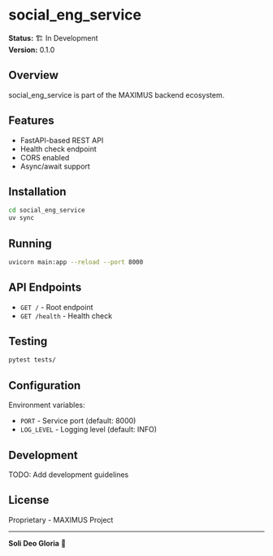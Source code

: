# social_eng_service

**Status:** 🏗️ In Development  
**Version:** 0.1.0

## Overview

social_eng_service is part of the MAXIMUS backend ecosystem.

## Features

- FastAPI-based REST API
- Health check endpoint
- CORS enabled
- Async/await support

## Installation

```bash
cd social_eng_service
uv sync
```

## Running

```bash
uvicorn main:app --reload --port 8000
```

## API Endpoints

- `GET /` - Root endpoint
- `GET /health` - Health check

## Testing

```bash
pytest tests/
```

## Configuration

Environment variables:
- `PORT` - Service port (default: 8000)
- `LOG_LEVEL` - Logging level (default: INFO)

## Development

TODO: Add development guidelines

## License

Proprietary - MAXIMUS Project

---

**Soli Deo Gloria** 🙏
